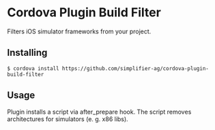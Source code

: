 # Cordova Plugin Build Filter
Filters iOS simulator frameworks from your project.

## Installing

```
$ cordova install https://github.com/simplifier-ag/cordova-plugin-build-filter
```

## Usage

Plugin installs a script via after_prepare hook. The script removes architectures for simulators (e. g. x86 libs).
